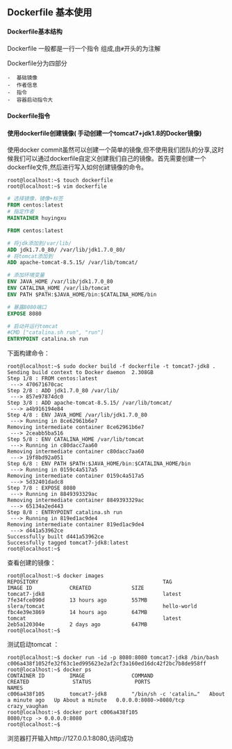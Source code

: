 ## Dockerfile 基本使用

#### Dockerfile基本结构

Dockerfile 一般都是一行一个指令 组成,由`#`开头的为注解

Dockerfile分为四部分

	-  基础镜像
	-  作者信息
	-  指令
	-  容器启动指令大

#### Dockerfile指令



#### 使用dockerfile创建镜像( 手动创建一个tomcat7+jdk1.8的Docker镜像)

使用docker commit虽然可以创建一个简单的镜像,但不使用我们团队的分享,这时候我们可以通过dockerfile自定义创建我们自己的镜像。首先需要创建一个dockerfile文件,然后进行写入如何创建镜像的命令。

```shell
root@localhost:~$ touch dockerfile
root@localhost:~$ vim dockerfile
```

```dockerfile
# 选择镜像，镜像+标签
FROM centos:latest
# 指定作者
MAINTAINER huyingxu 

FROM centos:latest

# 将jdk添加到/var/lib/
ADD jdk1.7.0_80/ /var/lib/jdk1.7.0_80/
# 将tomcat添加到
ADD apache-tomcat-8.5.15/ /var/lib/tomcat/

# 添加环境变量
ENV JAVA_HOME /var/lib/jdk1.7.0_80
ENV CATALINA_HOME /var/lib/tomcat
ENV PATH $PATH:$JAVA_HOME/bin:$CATALINA_HOME/bin

# 暴露8080端口
EXPOSE 8080

# 启动并运行tomcat
#CMD ["catalina.sh run", "run"]
ENTRYPOINT catalina.sh run
```

下面构建命令：

```shell
root@localhost:~$ sudo docker build -f dockerfile -t tomcat7-jdk8 .
Sending build context to Docker daemon  2.308GB
Step 1/8 : FROM centos:latest
 ---> 470671670cac
Step 2/8 : ADD jdk1.7.0_80 /var/lib/
 ---> 857e97874dc0
Step 3/8 : ADD apache-tomcat-8.5.15/ /var/lib/tomcat/
 ---> a4b916194e84
Step 4/8 : ENV JAVA_HOME /var/lib/jdk1.7.0_80
 ---> Running in 8ce62961b6e7
Removing intermediate container 8ce62961b6e7
 ---> 2ceabb5ba516
Step 5/8 : ENV CATALINA_HOME /var/lib/tomcat
 ---> Running in c80dacc7aa60
Removing intermediate container c80dacc7aa60
 ---> 19f8bd92a051
Step 6/8 : ENV PATH $PATH:$JAVA_HOME/bin:$CATALINA_HOME/bin
 ---> Running in 0159c4a517a5
Removing intermediate container 0159c4a517a5
 ---> 5d32401dadc8
Step 7/8 : EXPOSE 8080
 ---> Running in 8849393329ac
Removing intermediate container 8849393329ac
 ---> 65134a2ed443
Step 8/8 : ENTRYPOINT catalina.sh run
 ---> Running in 819ed1ac9de4
Removing intermediate container 819ed1ac9de4
 ---> d441a53962ce
Successfully built d441a53962ce
Successfully tagged tomcat7-jdk8:latest
root@localhost:~$ 
```

查看创建的镜像：

```shell
root@localhost:~$ docker images
REPOSITORY                                        TAG                 IMAGE ID            CREATED             SIZE
tomcat7-jdk8                                      latest              7fe34fce090d        13 hours ago        557MB
slera/tomcat                                      hello-world         fbc4e39e3869        14 hours ago        647MB
tomcat                                            latest              2eb5a120304e        2 days ago          647MB
root@localhost:~$ 
```

测试启动tomcat ：

```shell
root@localhost:~$ docker run -id -p 8080:8080 tomcat7-jdk8 /bin/bash
c006a438f1052fe32f63c1ed995623e2af2cf3a160ed16dc42f2bc7b8de958ff
root@localhost:~$ docker ps
CONTAINER ID        IMAGE               COMMAND                  CREATED              STATUS              PORTS                    NAMES
c006a438f105        tomcat7-jdk8        "/bin/sh -c 'catalin…"   About a minute ago   Up About a minute   0.0.0.0:8080->8080/tcp   crazy_vaughan
root@localhost:~$ docker port c006a438f105
8080/tcp -> 0.0.0.0:8080
root@localhost:~$ 
```

浏览器打开输入http://127.0.0.1:8080,访问成功

